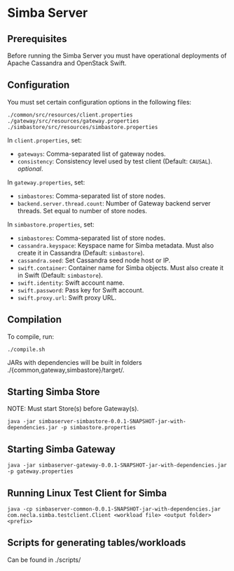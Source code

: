 Simba Server
============

Prerequisites
-------------
Before running the Simba Server you must have operational deployments of Apache Cassandra and OpenStack Swift.  

Configuration
-------------
You must set certain configuration options in the following files:  
```
./common/src/resources/client.properties  
./gateway/src/resources/gateway.properties  
./simbastore/src/resources/simbastore.properties  
```

In `client.properties`, set:  
  * `gateways`: Comma-separated list of gateway nodes.  
  * `consistency`: Consistency level used by test client (Default: `CAUSAL`). _optional_.  

In `gateway.properties`, set:  
  * `simbastores`: Comma-separated list of store nodes.  
  * `backend.server.thread.count`: Number of Gateway backend server threads. Set equal to number of store nodes.   

In `simbastore.properties`, set:  
  * `simbastores`: Comma-separated list of store nodes.  
  * `cassandra.keyspace`: Keyspace name for Simba metadata. Must also create it in Cassandra (Default: `simbastore`).  
  * `cassandra.seed`: Set Cassandra seed node host or IP.  
  * `swift.container`: Container name for Simba objects. Must also create it in Swift (Default:  `simbastore`).  
  * `swift.identity`: Swift account name.   
  * `swift.password`: Pass key for Swift account.  
  * `swift.proxy.url`: Swift proxy URL.  

Compilation
-----------
To compile, run:  
```
./compile.sh  
```
JARs with dependencies will be built in folders ./{common,gateway,simbastore}/target/.

Starting Simba Store
--------------------
NOTE: Must start Store(s) before Gateway(s).  
```
java -jar simbaserver-simbastore-0.0.1-SNAPSHOT-jar-with-dependencies.jar -p simbastore.properties   
```

Starting Simba Gateway
----------------------
```
java -jar simbaserver-gateway-0.0.1-SNAPSHOT-jar-with-dependencies.jar -p gateway.properties  
```

Running Linux Test Client for Simba
-----------------------------------
```
java -cp simbaserver-common-0.0.1-SNAPSHOT-jar-with-dependencies.jar com.necla.simba.testclient.Client <workload file> <output folder> <prefix>  
```

Scripts for generating tables/workloads
---------------------------------------
Can be found in ./scripts/  
